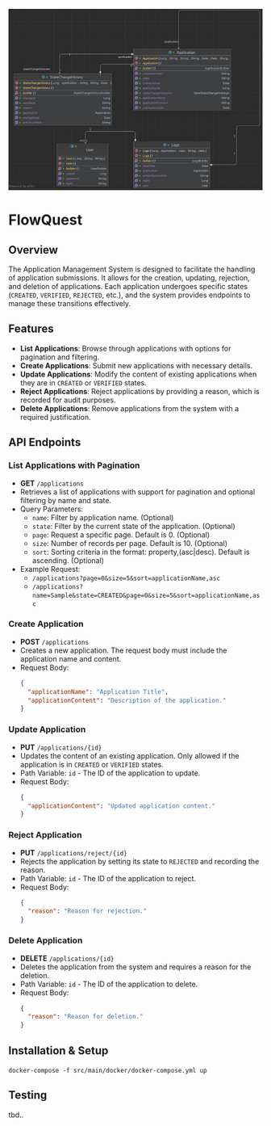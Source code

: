 ![img.png](diagram.png)

# FlowQuest

## Overview

The Application Management System is designed to facilitate the handling of application submissions. It allows for the
creation, updating, rejection, and deletion of applications. Each application undergoes specific
states (`CREATED`, `VERIFIED`, `REJECTED`, etc.), and the system provides endpoints to manage these transitions
effectively.

## Features

- **List Applications**: Browse through applications with options for pagination and filtering.
- **Create Applications**: Submit new applications with necessary details.
- **Update Applications**: Modify the content of existing applications when they are in `CREATED` or `VERIFIED` states.
- **Reject Applications**: Reject applications by providing a reason, which is recorded for audit purposes.
- **Delete Applications**: Remove applications from the system with a required justification.

## API Endpoints

### List Applications with Pagination

- **GET** `/applications`
- Retrieves a list of applications with support for pagination and optional filtering by name and state.
- Query Parameters:
    - `name`: Filter by application name. (Optional)
    - `state`: Filter by the current state of the application. (Optional)
    - `page`: Request a specific page. Default is 0. (Optional)
    - `size`: Number of records per page. Default is 10. (Optional)
    - `sort`: Sorting criteria in the format: property,(asc|desc). Default is ascending. (Optional)
- Example Request:
    - `/applications?page=0&size=5&sort=applicationName,asc`
    - `/applications?name=Sample&state=CREATED&page=0&size=5&sort=applicationName,asc`

### Create Application

- **POST** `/applications`
- Creates a new application. The request body must include the application name and content.
- Request Body:
  ```json
  {
    "applicationName": "Application Title",
    "applicationContent": "Description of the application."
  }
  ```

### Update Application

- **PUT** `/applications/{id}`
- Updates the content of an existing application. Only allowed if the application is in `CREATED` or `VERIFIED` states.
- Path Variable: `id` - The ID of the application to update.
- Request Body:
  ```json
  {
    "applicationContent": "Updated application content."
  }
  ```

### Reject Application

- **PUT** `/applications/reject/{id}`
- Rejects the application by setting its state to `REJECTED` and recording the reason.
- Path Variable: `id` - The ID of the application to reject.
- Request Body:
  ```json
  {
    "reason": "Reason for rejection."
  }
  ```

### Delete Application

- **DELETE** `/applications/{id}`
- Deletes the application from the system and requires a reason for the deletion.
- Path Variable: `id` - The ID of the application to delete.
- Request Body:
  ```json
  {
    "reason": "Reason for deletion."
  }
  ```

## Installation & Setup

`docker-compose -f src/main/docker/docker-compose.yml up
`

## Testing

tbd..
